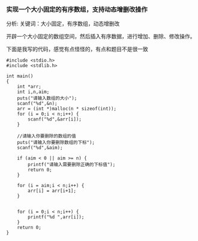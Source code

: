 ### 实现一个大小固定的有序数组，支持动态增删改操作

分析: 关键词：大小固定，有序数组，动态增删改

开辟一个大小固定的数组空间，然后插入有序数据，进行增加、删除、修改操作。

下面是我写的代码，感觉有点怪怪的，有点和题目不是很一致

```
#include <stdio.h>
#include <stdlib.h>

int main()
{
    int *arr;
    int i,n,aim;
    puts("请输入数组的大小");
    scanf("%d",&n);
    arr = (int *)malloc(n * sizeof(int));
    for (i = 0;i < n;i++) {
        scanf("%d",&arr[i]);
    }

    //请输入你要删除的数组的值
    puts("请输入你要删除数组的下标");
    scanf("%d",&aim);

    if (aim < 0 || aim >= n) {
        printf("请输入需要删除正确的下标值");
        return 0;
    }

    for (i = aim;i < n;i++) {
        arr[i] = arr[i+1];
    }


    for (i = 0;i < n;i++) {
        printf("%d ",arr[i]);
    }
    return 0;
}

```